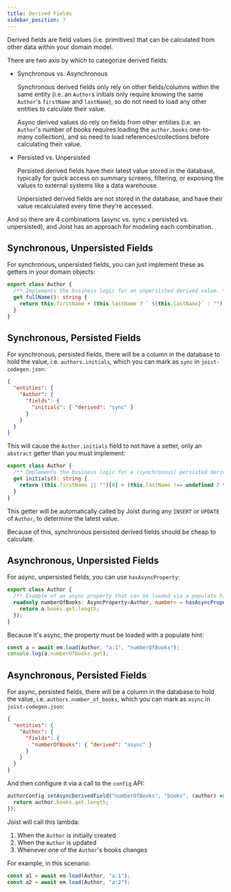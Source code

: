 ```yaml
---
title: Derived Fields
sidebar_position: 7
---
```


Derived fields are field values (i.e. primitives) that can be calculated from other data within your domain model.

There are two axis by which to categorize derived fields:

- Synchronous vs. Asynchronous

  Synchronous derived fields only rely on other fields/columns within the same entity (i.e. an `Author`s initials only require knowing the same `Author`'s `firstName` and `lastName`), so do not need to load any other entities to calculate their value.

  Async derived values do rely on fields from other entities (i.e. an `Author`'s number of books requires loading the `author.books` one-to-many collection), and so need to load references/collections before calculating their value.

- Persisted vs. Unpersisted

  Persisted derived fields have their latest value stored in the database, typically for quick access on summary screens, filtering, or exposing the values to external systems like a data warehouse.

  Unpersisted derived fields are not stored in the database, and have their value recalculated every time they're accessed.

And so there are 4 combinations (async vs. sync `x` persisted vs. unpersisted), and Joist has an approach for modeling each combination.

## Synchronous, Unpersisted Fields

For synchronous, unpersisted fields, you can just implement these as getters in your domain objects:

```typescript
export class Author {
  /** Implements the business logic for an unpersisted derived value. */
  get fullName(): string {
    return this.firstName + (this.lastName ? ` ${this.lastName}` : "");
  }
}
```

## Synchronous, Persisted Fields

For synchronous, persisted fields, there will be a column in the database to hold the value, i.e. `authors.initials`, which you can mark as `sync` in `joist-codegen.json`:

```json
{
  "entities": {
    "Author": {
      "fields": {
        "initials": { "derived": "sync" }
      }
    }
  }
}
```

This will cause the `Author.initials` field to not have a setter, only an `abstract` getter than you must implement:

```typescript
export class Author {
  /** Implements the business logic for a (synchronous) persisted derived value. */
  get initials(): string {
    return (this.firstName || "")[0] + (this.lastName !== undefined ? this.lastName[0] : "");
  }
}
```

This getter will be automatically called by Joist during any `INSERT` or `UPDATE` of `Author`, to determine the latest value.

Because of this, synchronous persisted derived fields should be cheap to calculate. 

## Asynchronous, Unpersisted Fields

For async, unpersisted fields, you can use `hasAsyncProperty`:

```typescript
export class Author {
  /** Example of an async property that can be loaded via a populate hint. */
  readonly numberOfBooks: AsyncProperty<Author, number> = hasAsyncProperty("books", (a) => {
    return a.books.get.length;
  });
}
```

Because it's async, the property must be loaded with a populate hint:

```typescript
const a = await em.load(Author, "a:1", "numberOfBooks");
console.log(a.numberOfBooks.get);
```

## Asynchronous, Persisted Fields

For async, persisted fields, there will be a column in the database to hold the value, i.e. `authors.number_of_books`, which you can mark as `async` in `joist-codegen.json`:

```json
{
  "entities": {
    "Author": {
      "fields": {
        "numberOfBooks": { "derived": "async" }
      }
    }
  }
}
```

And then configure it via a call to the `config` API:

```typescript
authorConfig.setAsyncDerivedField("numberOfBooks", "books", (author) => {
  return author.books.get.length;
});
```

Joist will call this lambda:

1. When the `Author` is initially created
2. When the `Author` is updated
3. Whenever one of the `Author`'s books changes

For example, in this scenario:

```typescript
const a1 = await em.load(Author, "a:1");
const a2 = await em.load(Author, "a:2");
```

